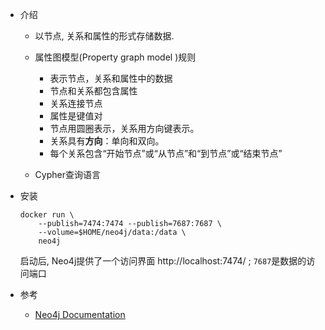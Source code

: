 * 介绍

  * 以节点, 关系和属性的形式存储数据.

  * 属性图模型(Property graph model )规则
    * 表示节点，关系和属性中的数据
    * 节点和关系都包含属性
    * 关系连接节点
    * 属性是键值对
    * 节点用圆圈表示，关系用方向键表示。 
    * 关系具有**方向**：单向和双向。 
    * 每个关系包含“开始节点”或“从节点”和“到节点”或“结束节点” 
  * Cypher查询语言

* 安装

  ```shell
  docker run \
      --publish=7474:7474 --publish=7687:7687 \
      --volume=$HOME/neo4j/data:/data \
      neo4j
  ```

  启动后, Neo4j提供了一个访问界面 http://localhost:7474/  ; `7687`是数据的访问端口


* 参考

  * [Neo4j Documentation](https://neo4j.com/docs/)

    